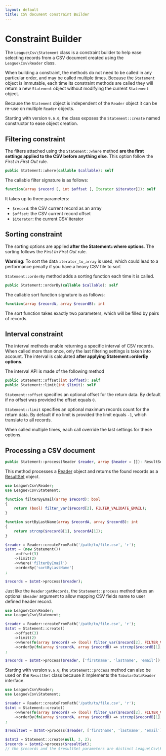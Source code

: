 ```yaml
---
layout: default
title: CSV document constraint Builder
---
```


# Constraint Builder

The `League\Csv\Statement` class is a constraint builder to help ease selecting records from a CSV document created using the `League\Csv\Reader` class.

When building a constraint, the methods do not need to be called in any particular order, and may be called multiple times. Because the `Statement` object is immutable, each time its constraint methods are called they will return a new `Statement` object without modifying the current `Statement` object.

<p class="message-info">Because the <code>Statement</code> object is independent of the <code>Reader</code> object it can be re-use on multiple <code>Reader</code> objects.</p>

<p class="message-info">Starting with version <code>9.6.0</code>, the class exposes the <code>Statement::create</code> named constructor to ease object creation.</p>

## Filtering constraint

The filters attached using the `Statement::where` method **are the first settings applied to the CSV before anything else**. This option follow the *First In First Out* rule.

~~~php
public Statement::where(callable $callable): self
~~~

The callable filter signature is as follows:

~~~php
function(array $record [, int $offset [, Iterator $iterator]]): self
~~~

It takes up to three parameters:

- `$record`: the CSV current record as an array
- `$offset`: the CSV current record offset
- `$iterator`: the current CSV iterator

## Sorting constraint

The sorting options are applied **after the Statement::where options**. The sorting follows the *First In First Out* rule.

<p class="message-warning"><strong>Warning:</strong> To sort the data <code>iterator_to_array</code> is used, which could lead to a performance penalty if you have a heavy CSV file to sort
</p>


`Statement::orderBy` method adds a sorting function each time it is called.

~~~php
public Statement::orderBy(callable $callable): self
~~~

The callable sort function signature is as follows:

~~~php
function(array $recordA, array $recordB): int
~~~

The sort function takes exactly two parameters, which will be filled by pairs of records.

## Interval constraint

The interval methods enable returning a specific interval of CSV records. When called more than once, only the last filtering settings is taken into account. The interval is calculated **after applying Statement::orderBy options**.

The interval API is made of the following method

~~~php
public Statement::offset(int $offset): self
public Statement::limit(int $limit): self
~~~

`Statement::offset` specifies an optional offset for the return data. By default if no offset was provided the offset equals `0`.

`Statement::limit` specifies an optional maximum records count for the return data. By default if no limit is provided the limit equals `-1`, which translate to all records.

<p class="message-notice">When called multiple times, each call override the last settings for these options.</p>

## Processing a CSV document

~~~php
public Statement::process(Reader $reader, array $header = []): ResultSet
~~~

This method processes a [Reader](/9.0/reader/) object and returns the found records as a [ResultSet](/9.0/reader/resultset) object.

~~~php
use League\Csv\Reader;
use League\Csv\Statement;

function filterByEmail(array $record): bool
{
    return (bool) filter_var($record[2], FILTER_VALIDATE_EMAIL);
}

function sortByLastName(array $recordA, array $recordB): int
{
    return strcmp($recordB[1], $recordA[1]);
}

$reader = Reader::createFromPath('/path/to/file.csv', 'r');
$stmt = (new Statement())
    ->offset(3)
    ->limit(2)
    ->where('filterByEmail')
    ->orderBy('sortByLastName')
;

$records = $stmt->process($reader);
~~~

Just like the `Reader:getRecords`, the `Statement::process` method takes an optional `$header` argument to allow mapping CSV fields name to user defined header record.

~~~php
use League\Csv\Reader;
use League\Csv\Statement;

$reader = Reader::createFromPath('/path/to/file.csv', 'r');
$stmt = Statement::create()
    ->offset(3)
    ->limit(2)
    ->where(fn(array $record) => (bool) filter_var($record[2], FILTER_VALIDATE_EMAIL))
    ->orderBy(fn(array $recordA, array $recordB) => strcmp($recordB[1], $recordA[1]))
;

$records = $stmt->process($reader, ['firstname', 'lastname', 'email']);
~~~

<p class="message-notice">Starting with version <code>9.6.0</code>, the <code>Statement::process</code> method can also be used on the <code>ResultSet</code> class because it implements the <code>TabularDataReader</code> interface.</p>

~~~php
use League\Csv\Reader;
use League\Csv\Statement;

$reader = Reader::createFromPath('/path/to/file.csv', 'r');
$stmt = Statement::create()
    ->where(fn(array $record) => (bool) filter_var($record[2], FILTER_VALIDATE_EMAIL))
    ->orderBy(fn(array $recordA, array $recordB) => strcmp($recordB[1], $recordA[1]))
;

$resultSet = $stmt->process($reader, ['firstname', 'lastname', 'email']);

$stmt2 = Statement::create(null, 3, 2);
$records = $stmt2->process($resultSet);
// the $records and the $resultSet parameters are distinct League\Csv\ResultSet instances.
~~~

